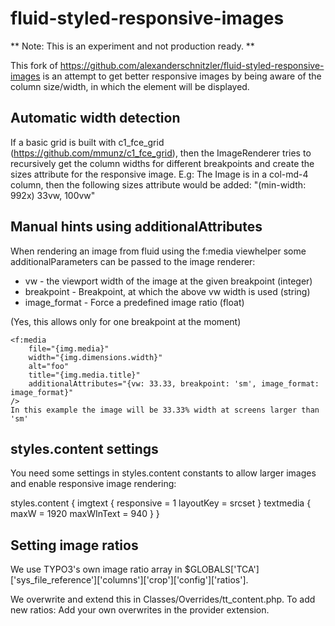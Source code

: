 # fluid-styled-responsive-images

** Note: This is an experiment and not production ready. **

This fork of https://github.com/alexanderschnitzler/fluid-styled-responsive-images
is an attempt to get better responsive images by being aware of the column
size/width, in which the element will be displayed.

## Automatic width detection

If a basic grid is built with c1_fce_grid (https://github.com/mmunz/c1_fce_grid),
then the ImageRenderer tries to recursively get the column
widths for different breakpoints and create the sizes attribute for the
responsive image.  E.g: The Image is in a col-md-4 column, then the following
sizes attribute would be added: "(min-width: 992x) 33vw, 100vw"

## Manual hints using additionalAttributes

When rendering an image from fluid using the f:media viewhelper some
additionalParameters can be passed to the image renderer:

* vw - the viewport width of the image at the given breakpoint (integer)
* breakpoint - Breakpoint, at which the above vw width is used (string)
* image_format - Force a predefined image ratio (float)

(Yes, this allows only for one breakpoint at the moment)

```
<f:media
    file="{img.media}"
    width="{img.dimensions.width}"
    alt="foo"
    title="{img.media.title}"
    additionalAttributes="{vw: 33.33, breakpoint: 'sm', image_format: image_format}"
/>
In this example the image will be 33.33% width at screens larger than 'sm'

```

## styles.content settings

You need some settings in styles.content constants to allow larger images and
enable responsive image rendering:

styles.content {
    imgtext {
        responsive = 1
        layoutKey = srcset
    }
	textmedia {
		maxW = 1920
		maxWInText = 940
    }
}

## Setting image ratios
We use TYPO3's own image ratio array in
$GLOBALS['TCA']['sys_file_reference']['columns']['crop']['config']['ratios'].

We overwrite and extend this in Classes/Overrides/tt_content.php. To add new
ratios: Add your own overwrites in the provider extension.
